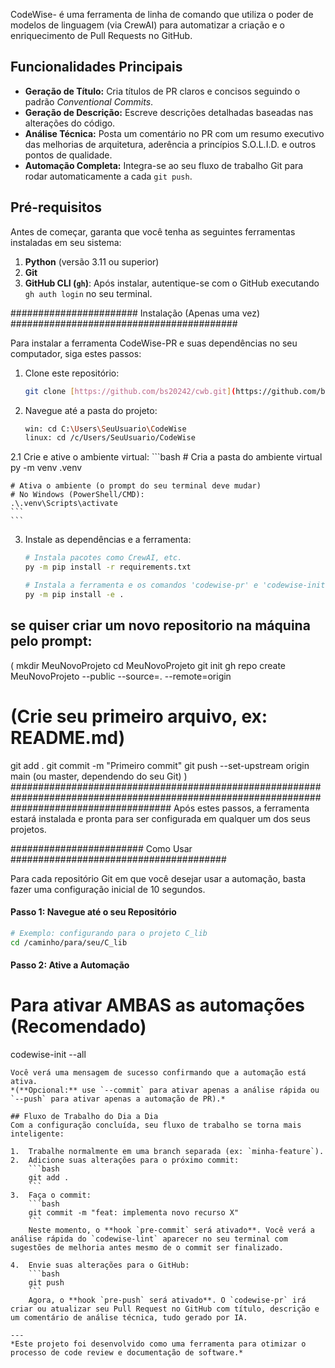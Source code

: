 
CodeWise- é uma ferramenta de linha de comando que utiliza o poder de modelos de linguagem (via CrewAI) para automatizar a criação e o enriquecimento de Pull Requests no GitHub.

## Funcionalidades Principais
- **Geração de Título:** Cria títulos de PR claros e concisos seguindo o padrão *Conventional Commits*.
- **Geração de Descrição:** Escreve descrições detalhadas baseadas nas alterações do código.
- **Análise Técnica:** Posta um comentário no PR com um resumo executivo das melhorias de arquitetura, aderência a princípios S.O.L.I.D. e outros pontos de qualidade.
- **Automação Completa:** Integra-se ao seu fluxo de trabalho Git para rodar automaticamente a cada `git push`.

## Pré-requisitos

Antes de começar, garanta que você tenha as seguintes ferramentas instaladas em seu sistema:
1.  **Python** (versão 3.11 ou superior)
2.  **Git**
3.  **GitHub CLI (`gh`)**: Após instalar, autentique-se com o GitHub executando `gh auth login` no seu terminal.

####################### Instalação (Apenas uma vez) #########################################

Para instalar a ferramenta CodeWise-PR e suas dependências no seu computador, siga estes passos:

1.  Clone este repositório:
    ```bash
    git clone [https://github.com/bs20242/cwb.git](https://github.com/bs20242/cwb.git) CodeWise
    ```
2.  Navegue até a pasta do projeto:
    ```bash
    win: cd C:\Users\SeuUsuario\CodeWise
    linux: cd /c/Users/SeuUsuario/CodeWise

2.1  Crie e ative o ambiente virtual:
    ```bash
    # Cria a pasta do ambiente virtual
    py -m venv .venv

    # Ativa o ambiente (o prompt do seu terminal deve mudar)
    # No Windows (PowerShell/CMD):
    .\.venv\Scripts\activate
    ```
    ```
3.  Instale as dependências e a ferramenta:
    ```bash
    # Instala pacotes como CrewAI, etc.
    py -m pip install -r requirements.txt

    # Instala a ferramenta e os comandos 'codewise-pr' e 'codewise-init'
    py -m pip install -e .
    ```
## se quiser criar um novo repositorio na máquina pelo prompt:
( mkdir MeuNovoProjeto 
cd MeuNovoProjeto
git init
gh repo create MeuNovoProjeto --public --source=. --remote=origin
# (Crie seu primeiro arquivo, ex: README.md)
git add .
git commit -m "Primeiro commit"
git push --set-upstream origin main (ou master, dependendo do seu Git)
)
#############################################################################################################################################
Após estes passos, a ferramenta estará instalada e pronta para ser configurada em qualquer um dos seus projetos.

######################## Como Usar #######################################

Para cada repositório Git em que você desejar usar a automação, basta fazer uma configuração inicial de 10 segundos.

#### **Passo 1: Navegue até o seu Repositório**

```bash
# Exemplo: configurando para o projeto C_lib
cd /caminho/para/seu/C_lib
```

#### **Passo 2: Ative a Automação**

# Para ativar AMBAS as automações (Recomendado)
codewise-init --all
```
Você verá uma mensagem de sucesso confirmando que a automação está ativa.
*(**Opcional:** use `--commit` para ativar apenas a análise rápida ou `--push` para ativar apenas a automação de PR).*

## Fluxo de Trabalho do Dia a Dia
Com a configuração concluída, seu fluxo de trabalho se torna mais inteligente:

1.  Trabalhe normalmente em uma branch separada (ex: `minha-feature`).
2.  Adicione suas alterações para o próximo commit:
    ```bash
    git add .
    ```
3.  Faça o commit:
    ```bash
    git commit -m "feat: implementa novo recurso X"
    ```
    Neste momento, o **hook `pre-commit` será ativado**. Você verá a análise rápida do `codewise-lint` aparecer no seu terminal com sugestões de melhoria antes mesmo de o commit ser finalizado.

4.  Envie suas alterações para o GitHub:
    ```bash
    git push
    ```
    Agora, o **hook `pre-push` será ativado**. O `codewise-pr` irá criar ou atualizar seu Pull Request no GitHub com título, descrição e um comentário de análise técnica, tudo gerado por IA.

---
*Este projeto foi desenvolvido como uma ferramenta para otimizar o processo de code review e documentação de software.*